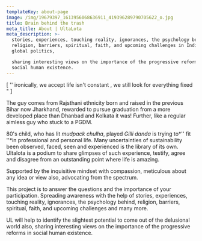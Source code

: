 ```yaml
---
templateKey: about-page
image: /img/19679397_1613956068636911_419396289790705622_o.jpg
title: Brain behind the trash
meta_title: About | UltaLota
meta_description: >-
  stories, experiences, touching reality, ignorances, the psychology behind,
  religion, barriers, spiritual, faith, and upcoming challenges in Indian and
  global politics,

  sharing interesting views on the importance of the progressive reforms in
  social human existence.
---
```

\[ '' ironically, we accept life isn't constant , we still look for everything fixed " ]

The guy comes from Rajsthani ethnicity born and raised in the previous Bihar now Jharkhand, rewarded to pursue graduation from a more developed place than Dhanbad and Kolkata it was! Further, like a regular aimless guy who stuck to a PGDM.

80's child, who has lit *mudpack chulha*, played *Gilli danda* is trying to*'' fit ''*in professional and personal life. Many uncertainties of sustainability been observed, faced, seen and experienced is the library of its own. Ultalota is a podium to share glimpses of such experience, testify, agree and disagree from an outstanding point where life is amazing.

Supported by the inquisitive mindset with compassion, meticulous about any idea or view also, advocating from the spectrum.

This project is to answer the questions and the importance of your participation. Spreading awareness with the help of stories, experiences, touching reality, ignorances, the psychology behind, religion, barriers, spiritual, faith, and upcoming challenges and many more.

UL will help to identify the slightest potential to come out of the delusional world also, sharing interesting views on the importance of the progressive reforms in social human existence.